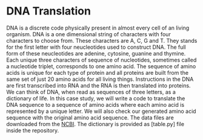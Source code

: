 # DNA Translation

DNA is a discrete code physically present in almost every cell of an living organism. DNA is a one dimensional string of characters with four characters to choose from. These characters are A, C, G and T. They stands for the first letter with four neucleotides used to construct DNA. The full form of these neucleotides are adenine, cytosine, guanine and thymine. Each unique three characters of sequence of nucleotides, sometimes called a nucleotide triplet, corresponds to one amino acid. The sequence of amino acids is unique for each type of protein and all proteins are built from the same set of just 20 amino acids for all living things. Instructions in the DNA are first transcribed into RNA and the RNA is then translated into proteins. We can think of DNA, when read as sequences of three letters, as a dictionary of life. In this case study, we will write a code to translate the DNA sequence to a sequence of amino acids where each amino acid is represented by a unique letter. We will also check our generated amino acid sequence with the original amino acid sequence. The data files are downloaded from the [NCBI](https://www.ncbi.nlm.nih.gov/nuccore/NM_207618.2). The dictionary is provided as [table.py] file inside the repository.
